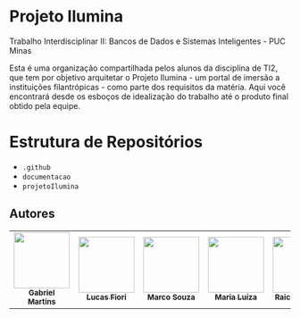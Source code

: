 # Projeto Ilumina
Trabalho Interdisciplinar II: Bancos de Dados e Sistemas Inteligentes - PUC Minas

Esta é uma organização compartilhada pelos alunos da disciplina de TI2, que tem por objetivo arquitetar o Projeto Ilumina - um portal de imersão
a instituições filantrópicas - como parte dos requisitos da matéria. Aqui você encontrará desde os esboços de idealização do trabalho até o
produto final obtido pela equipe.

# Estrutura de Repositórios
- `.github`
- `documentacao`
- `projetoIlumina`
  
## Autores

<table align="center">
  <tr>
  <td align="center"><a href="https://github.com/Ferrasx"><img src="https://avatars.githubusercontent.com/u/84094936?v=4" width="100px;" alt=""/><br /><sub><b>Gabriel Martins</b></sub></a></td>
  <td align="center"><a href="https://github.com/fiori007"><img src="https://avatars.githubusercontent.com/u/82971295?v=4" width="100px;" alt=""/><br /><sub><b>Lucas Fiori</b></sub></a></td>
  <td align="center"><a href="https://github.com/marcoosouza"><img src="https://avatars.githubusercontent.com/u/84025912?v=4" width="100px;" alt=""/><br /><sub><b>Marco Souza</b></sub></a></td>
  <td align="center"><a href="https://github.com/marialuizalenti"><img src="https://avatars.githubusercontent.com/u/107136437?v=4" width="100px;" alt=""/><br /><sub><b>Maria Luiza</b></sub></a></td>
  <td align="center"><a href="https://github.com/Juunaz-for-real"><img src="https://avatars.githubusercontent.com/u/85577732?v=4" width="100px;" alt=""/><br /><sub><b>Raick Miranda</b></sub></a></td>
  </tr>
 </table>
